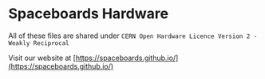 # Spaceboards Hardware

All of these files are shared under `CERN Open Hardware Licence Version 2 - Weakly Reciprocal`

Visit our website at [https://spaceboards.github.io/](https://spaceboards.github.io/)

